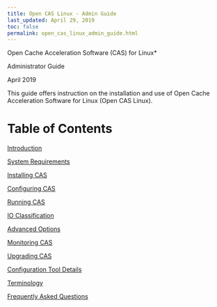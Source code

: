 ```yaml
---
title: Open CAS Linux - Admin Guide
last_updated: April 29, 2019
toc: false
permalink: open_cas_linux_admin_guide.html
---
```


Open Cache Acceleration Software (CAS) for Linux\*

Administrator Guide

April 2019

This guide offers instruction on the installation and use of Open Cache
Acceleration Software for Linux (Open CAS Linux).


Table of Contents
=================


[Introduction ](/guide_introduction.html)

[System Requirements](/guide_system_requirements.html)

[Installing CAS](/guide_installing.html)

[Configuring CAS](/guide_configuring.html)

[Running CAS](/guide_running.html)

[IO Classification](/guide_io_classification.html)

[Advanced Options](/guide_advanced_options.html)

[Monitoring CAS](/guide_monitoring.html)

[Upgrading CAS](/guide_upgrading.html)

[Configuration Tool Details](/guide_tool_details.html)

[Terminology](/guide_terminology.html)

[Frequently Asked Questions](/guide_faq.html)
